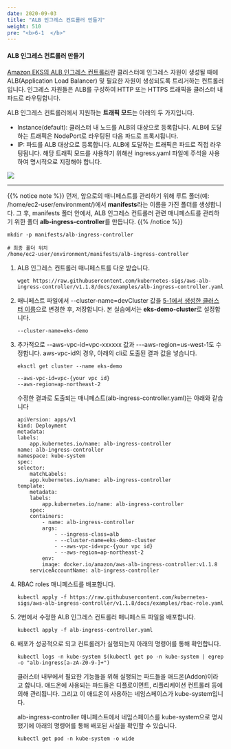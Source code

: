 ```yaml
---
date: 2020-09-03
title: "ALB 인그레스 컨트롤러 만들기"
weight: 510
pre: "<b>6-1  </b>"
---
```


#### ALB 인그레스 컨트롤러 만들기
[Amazon EKS의 ALB 인그레스 컨트롤러](https://docs.aws.amazon.com/eks/latest/userguide/alb-ingress.html)란 클러스터에 인그레스 자원이 생성될 때에 ALB(Application Load Balancer) 및 필요한 자원이 생성되도록 트리거하는 컨트롤러입니다. 인그레스 자원들은 ALB를 구성하여 HTTP 또는 HTTPS 트래픽을 클러스터 내 파드로 라우팅합니다.

ALB 인그레스 컨트롤러에서 지원하는 **트래픽 모드**는 아래의 두 가지입니다.
- Instance(default): 클러스터 내 노드를 ALB의 대상으로 등록합니다. ALB에 도달하는 트래픽은 NodePort로 라우팅된 다음 파드로 프록시됩니다.
- IP: 파드를 ALB 대상으로 등록합니다. ALB에 도달하는 트래픽은 파드로 직접 라우팅됩니다. 해당 트래픽 모드를 사용하기 위해선 ingress.yaml 파일에 주석을 사용하여 명시적으로 지정해야 합니다.

![](/images/ingress_controller_launch/alb-traffic-mode.png)

* * *
{{% notice note %}}
먼저, 앞으로의 매니페스트를 관리하기 위해 루트 폴더(예: /home/ec2-user/environment/)에서 **manifests**라는 이름을 가진 폴더를 생성합니다. 그 후, manifests 폴더 안에서, ALB 인그레스 컨트롤러 관련 매니페스트를 관리하기 위한 폴더 **alb-ingress-controller**를 만듭니다.
{{% /notice %}}

```
mkdir -p manifests/alb-ingress-controller

# 최종 폴더 위치
/home/ec2-user/environment/manifests/alb-ingress-controller
```

1. ALB 인그레스 컨트롤러 매니페스트를 다운 받습니다.
    ```
    wget https://raw.githubusercontent.com/kubernetes-sigs/aws-alb-ingress-controller/v1.1.8/docs/examples/alb-ingress-controller.yaml
    ```
2. 매니페스트 파일에서 --cluster-name=devCluster 값을 [5-1에서 생성한 클러스터 이름](https://master.d3s71i2n51x60t.amplifyapp.com/ko/ingress_controller_launch/)으로 변경한 후, 저장합니다. 본 실습에서는 **eks-demo-cluster**로 설정합니다.
    ```
    --cluster-name=eks-demo
    ```
3. 추가적으로 --aws-vpc-id=vpc-xxxxxx 값과 ---aws-region=us-west-1도 수정합니다. aws-vpc-id의 경우, 아래의 cli로 도출된 결과 값을 넣습니다.
    ```
    eksctl get cluster --name eks-demo
    ```

    ```
    --aws-vpc-id=vpc-{your vpc id}
    --aws-region=ap-northeast-2
    ```
    수정한 결과로 도출되는 매니페스트(alb-ingress-controller.yaml)는 아래와 같습니다
    ```
    apiVersion: apps/v1
    kind: Deployment
    metadata:
    labels:
        app.kubernetes.io/name: alb-ingress-controller
    name: alb-ingress-controller
    namespace: kube-system
    spec:
    selector:
        matchLabels:
        app.kubernetes.io/name: alb-ingress-controller
    template:
        metadata:
        labels:
            app.kubernetes.io/name: alb-ingress-controller
        spec:
        containers:
            - name: alb-ingress-controller
            args:
                - --ingress-class=alb
                - --cluster-name=eks-demo-cluster
                - --aws-vpc-id=vpc-{your vpc id}
                - --aws-region=ap-northeast-2
            env:
            image: docker.io/amazon/aws-alb-ingress-controller:v1.1.8
        serviceAccountName: alb-ingress-controller
    ```
4. RBAC roles 매니페스트를 배포합니다.
    ```
    kubectl apply -f https://raw.githubusercontent.com/kubernetes-sigs/aws-alb-ingress-controller/v1.1.8/docs/examples/rbac-role.yaml
    ```
5. 2번에서 수정한 ALB 인그레스 컨트롤러 매니페스트 파일을 배포합니다.
    ```
    kubectl apply -f alb-ingress-controller.yaml
    ```
6. 배포가 성공적으로 되고 컨트롤러가 실행되는지 아래의 명령어를 통해 확인합니다.
    ```
    kubectl logs -n kube-system $(kubectl get po -n kube-system | egrep -o "alb-ingress[a-zA-Z0-9-]+")
    ```
    클러스터 내부에서 필요한 기능들을 위해 실행되는 파드들을 애드온(Addon)이라고 합니다. 애드온에 사용되는 파드들은 디플로이먼트, 리플리케이션 컨트롤러 등에 의해 관리됩니다. 그리고 이 애드온이 사용하는 네임스페이스가 kube-system입니다.

    alb-ingress-controller 매니페스트에서 네임스페이스를 kube-system으로 명시했기에 아래의 명령어를 통해 배포된 사실을 확인할 수 있습니다.
    ```
    kubectl get pod -n kube-system -o wide
    ```